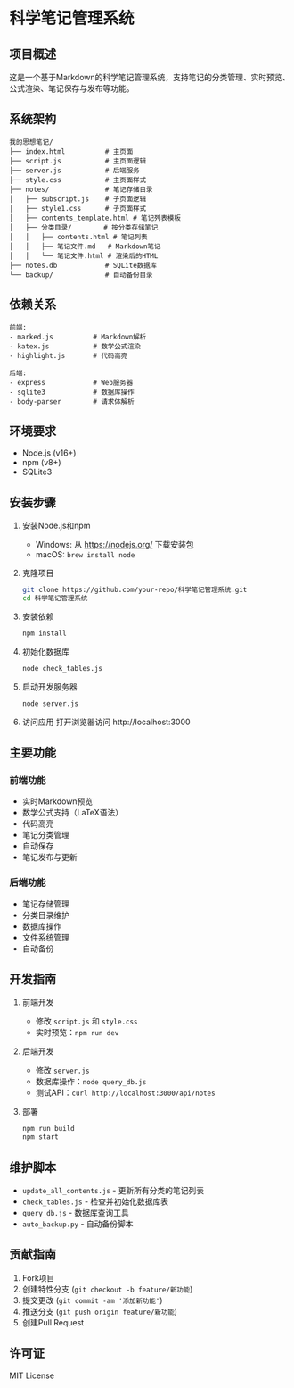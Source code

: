 # 科学笔记管理系统

## 项目概述
这是一个基于Markdown的科学笔记管理系统，支持笔记的分类管理、实时预览、公式渲染、笔记保存与发布等功能。

## 系统架构
```
我的思想笔记/
├── index.html          # 主页面
├── script.js           # 主页面逻辑
├── server.js           # 后端服务
├── style.css           # 主页面样式
├── notes/              # 笔记存储目录
│   ├── subscript.js    # 子页面逻辑
│   ├── style1.css      # 子页面样式
│   ├── contents_template.html # 笔记列表模板
│   ├── 分类目录/        # 按分类存储笔记
│   │   ├── contents.html # 笔记列表
│   │   ├── 笔记文件.md   # Markdown笔记
│   │   └── 笔记文件.html # 渲染后的HTML
├── notes.db            # SQLite数据库
└── backup/             # 自动备份目录
```

## 依赖关系
```
前端:
- marked.js          # Markdown解析
- katex.js           # 数学公式渲染
- highlight.js       # 代码高亮

后端:
- express            # Web服务器
- sqlite3            # 数据库操作
- body-parser        # 请求体解析
```

## 环境要求
- Node.js (v16+)
- npm (v8+)
- SQLite3

## 安装步骤

1. 安装Node.js和npm
   - Windows: 从 https://nodejs.org/ 下载安装包
   - macOS: `brew install node`

2. 克隆项目
   ```bash
   git clone https://github.com/your-repo/科学笔记管理系统.git
   cd 科学笔记管理系统
   ```

3. 安装依赖
   ```bash
   npm install
   ```

4. 初始化数据库
   ```bash
   node check_tables.js
   ```

5. 启动开发服务器
   ```bash
   node server.js
   ```

6. 访问应用
   打开浏览器访问 http://localhost:3000

## 主要功能

### 前端功能
- 实时Markdown预览
- 数学公式支持（LaTeX语法）
- 代码高亮
- 笔记分类管理
- 自动保存
- 笔记发布与更新

### 后端功能
- 笔记存储管理
- 分类目录维护
- 数据库操作
- 文件系统管理
- 自动备份

## 开发指南

1. 前端开发
   - 修改 `script.js` 和 `style.css`
   - 实时预览：`npm run dev`

2. 后端开发
   - 修改 `server.js`
   - 数据库操作：`node query_db.js`
   - 测试API：`curl http://localhost:3000/api/notes`

3. 部署
   ```bash
   npm run build
   npm start
   ```

## 维护脚本

- `update_all_contents.js` - 更新所有分类的笔记列表
- `check_tables.js` - 检查并初始化数据库表
- `query_db.js` - 数据库查询工具
- `auto_backup.py` - 自动备份脚本

## 贡献指南
1. Fork项目
2. 创建特性分支 (`git checkout -b feature/新功能`)
3. 提交更改 (`git commit -am '添加新功能'`)
4. 推送分支 (`git push origin feature/新功能`)
5. 创建Pull Request

## 许可证
MIT License
